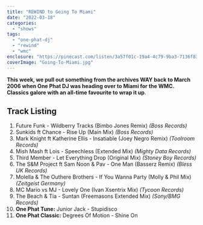 ```yaml
---
title: "REWIND to Going To Miami"
date: "2022-03-18"
categories: 
  - "shows"
tags: 
  - "one-phat-dj"
  - "rewind"
  - "wmc"
enclosure: "https://pinecast.com/listen/3a57f01c-19a4-4c79-9ba3-7136f833ff35.mp3 49505024 audio/mpeg "
coverImage: "Going-To-Miami.jpg"
---
```


**This week, we pull out something from the archives WAY back to March 2006 when One Phat DJ was heading over to Miami for the WMC. Classics galore with an all-time favourite to wrap it up**.

## Track Listing

1. Future Funk - Wildberry Tracks (Bimbo Jones Remix) _(Boss Records)_
2. Sunkids ft Chance - Rise Up (Main Mix) _(Boss Records)_
3. Mark Knight ft Katherine Ellis - Insatiable (Joey Negro Remix) _(Toolroom Records)_
4. Mish Mash ft Lois - Speechless (Extended Mix) _(Mighty Data Records)_
5. Third Member - Let Everything Drop (Original Mix) _(Stoney Boy Records)_
6. The S&M Project ft Sam Noon & Pav - One Man (Basserz Remix) _(Bless UK Records)_
7. Molella & The Outhere Brothers - If You Wanna Party (Molly & Phil Mix) _(Zeitgeist Germany)_
8. MC Mario vs MJ - Lovely One (Ivan Xsentrix Mix) _(Tycoon Records)_
9. The Beach & Tia - Suntan (Freemasons Extended Mix) _(Sony/BMG Records)_
10. **One Phat Tune:** Junior Jack - Stupidisco
11. **One Phat Classic:** Degrees Of Motion - Shine On
